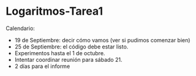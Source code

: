 # Logaritmos-Tarea1

Calendario:
 - 19 de Septiembre: decir cómo vamos (ver si pudimos comenzar bien)
 - 25 de Septiembre: el código debe estar listo.
 - Experimentos hasta el 1 de octubre.
 - Intentar coordinar reunión para sábado 21.
 - 2 días para el informe
